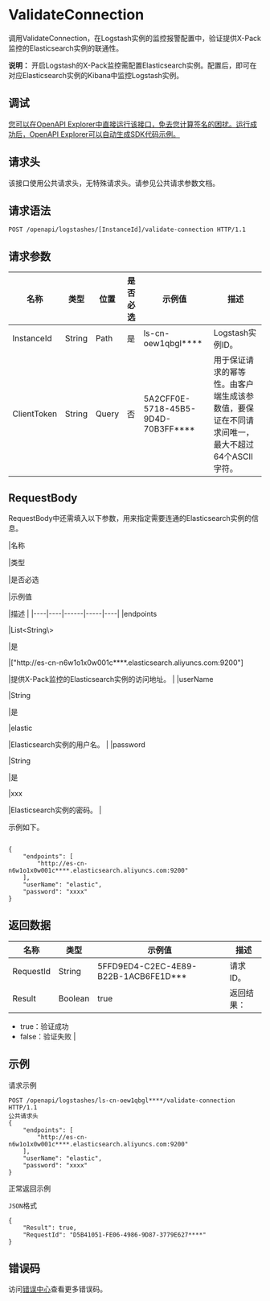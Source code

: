 # ValidateConnection

调用ValidateConnection，在Logstash实例的监控报警配置中，验证提供X-Pack监控的Elasticsearch实例的联通性。

**说明：** 开启Logstash的X-Pack监控需配置Elasticsearch实例。配置后，即可在对应Elasticsearch实例的Kibana中监控Logstash实例。

## 调试

[您可以在OpenAPI Explorer中直接运行该接口，免去您计算签名的困扰。运行成功后，OpenAPI Explorer可以自动生成SDK代码示例。](https://api.aliyun.com/#product=elasticsearch&api=ValidateConnection&type=ROA&version=2017-06-13)

## 请求头

该接口使用公共请求头，无特殊请求头。请参见公共请求参数文档。

## 请求语法

```
POST /openapi/logstashes/[InstanceId]/validate-connection HTTP/1.1
```

## 请求参数

|名称|类型|位置|是否必选|示例值|描述|
|--|--|--|----|---|--|
|InstanceId|String|Path|是|ls-cn-oew1qbgl\*\*\*\*|Logstash实例ID。 |
|ClientToken|String|Query|否|5A2CFF0E-5718-45B5-9D4D-70B3FF\*\*\*\*|用于保证请求的幂等性。由客户端生成该参数值，要保证在不同请求间唯一，最大不超过64个ASCII字符。 |

## RequestBody

RequestBody中还需填入以下参数，用来指定需要连通的Elasticsearch实例的信息。

|名称

|类型

|是否必选

|示例值

|描述 |
|----|----|------|-----|----|
|endpoints

|List<String\\\>

|是

|\["http://es-cn-n6w1o1x0w001c\*\*\*\*.elasticsearch.aliyuncs.com:9200"\]

|提供X-Pack监控的Elasticsearch实例的访问地址。 |
|userName

|String

|是

|elastic

|Elasticsearch实例的用户名。 |
|password

|String

|是

|xxx

|Elasticsearch实例的密码。 |

示例如下。

```

{
    "endpoints": [
        "http://es-cn-n6w1o1x0w001c****.elasticsearch.aliyuncs.com:9200"
    ],
    "userName": "elastic",
    "password": "xxxx"
}

```

## 返回数据

|名称|类型|示例值|描述|
|--|--|---|--|
|RequestId|String|5FFD9ED4-C2EC-4E89-B22B-1ACB6FE1D\*\*\*|请求ID。 |
|Result|Boolean|true|返回结果：

 -   true：验证成功
-   false：验证失败 |

## 示例

请求示例

```
POST /openapi/logstashes/ls-cn-oew1qbgl****/validate-connection HTTP/1.1
公共请求头
{
    "endpoints": [
        "http://es-cn-n6w1o1x0w001c****.elasticsearch.aliyuncs.com:9200"
    ],
    "userName": "elastic",
    "password": "xxxx"
}
```

正常返回示例

`JSON`格式

```
{
	"Result": true,
	"RequestId": "D5B41051-FE06-4986-9D87-3779E627****"
}
```

## 错误码

访问[错误中心](https://error-center.aliyun.com/status/product/elasticsearch)查看更多错误码。

